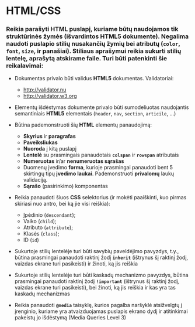 # HTML/CSS
### Reikia parašyti __HTML__ puslapį, kuriame būtų naudojamos tik struktūrinės žymės (išvardintos __HTML5__ dokumente). Negalima naudoti puslapio stilių nusakančių žymių bei atributų (`color`, `font`, `size`, ir panašiai). Stiliaus aprašymui reikia sukurti stilių lentelę, aprašytą atskirame faile. Turi būti patenkinti šie reikalavimai:

* Dokumentas privalo būti validus __HTML5__ dokumentas. Validatoriai:
    * http://validator.nu
    * http://validator.w3.org

* Elementų išdėstymas dokumente privalo būti sumodeliuotas naudojantis semantiniais __HTML5__ elementais (`header`, `nav`, `section`, `articile`, ...)
* Būtina pademonstruoti šių __HTML__ elementų panaudojimą:
    * __Skyrius__ ir __paragrafas__
    * __Paveiksliukas__
    * __Nuoroda__ į kitą puslapį
    * __Lentelė__ su prasmingais panaudotais __`colspan`__ ir __`rowspan`__ atributais
    * __Numeruotas__ ir/ar __nenumeruotas sąrašas__
    * Duomenų įvedimo __forma__, kurioje prasmingai panaudoti bent 5 skirtingų tipų __įvedimo laukai__. Pademonstruoti __privalomų__ laukų validaciją.
    * __Sąrašo__ (pasirinkimo) komponentas
* Reikia panaudoti šiuos __CSS__ selektorius (ir mokėti paaiškinti, kuo pirmas skiriasi nuo antro, bei ką jie visi reiškia):
    * Įpėdinio (`descendant`);
    * Vaiko (`child`);
    * Atributo (`attribute`);
    * Klasės (`class`);
    * ID (`id`)
* Sukurtoje stilių lentelėje turi būti savybių paveldėjimo pavyzdys, t.y., būtina prasmingai panaudoti raktinį žodį __`inherit`__ (ištrynus šį raktinį žodį, vaizdas ekrane turi pasikeisti) ir žinoti, ką jis reiškia
* Sukurtoje stilių lentelėje turi būti kaskadų mechanizmo pavyzdys, būtina prasmingai panaudoti raktinį žodį __`!important`__ (ištrynus šį raktinį žodį, vaizdas ekrane turi pasikeisti), bei žinoti, ką jis reiškia ir kas yra tas kaskadų mechanizmas
* Reikia panaudoti __`@media`__ taisyklę, kurios pagalba naršyklė atsižvelgtų į įrenginio, kuriame yra atvaizduojamas puslapis ekrano dydį ir atitinkimai pakeistų jo išdėstymą (Media Queries Level 3)